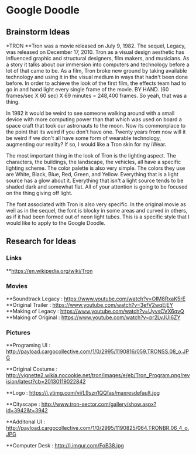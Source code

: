 # Google Doodle

## Brainstorm Ideas

*TRON
**Tron was a movie released on July 9, 1982. The sequel, Legacy, was released on December 17, 2010. Tron as a visual design aesthetic has influenced graphic and structural designers, film makers, and musicians. As a story it talks about our immersion into computers and technology before a lot of that came to be. As a film, Tron broke new ground by taking available technology and using it in the visual medium in ways that hadn't been done before. In order to achieve the look of the first film, the effects team had to go in and hand light every single frame of the movie. BY HAND. (60 frames/sec X 60 sec) X 69 minutes = 248,400 frames. So yeah, that was a thing.

In 1982 it would be weird to see someone walking around with a small device with more computing power than that which was used on board a space craft that took our astronauts to the moon. Now its commonplace to the point that its weird if you don't have one. Twenty years from now will it be weird if we don't all have some form of wearable technology, augmenting our reality? If so, I would like a Tron skin for my iWear. 

The most important thing in the look of Tron is the lighting aspect. The characters, the buildings, the landscape, the vehicles, all have a specific lighting scheme. The color palette is also very simple. The colors they use are White, Black, Blue, Red, Green, and Yellow. Everything that is a light source has a glow about it. Everything that isn't a light source tends to be shaded dark and somewhat flat. All of your attention is going to be focused on the thing giving off light. 

The font associated with Tron is also very specific. In the original movie as well as in the sequel, the font is blocky in some areas and curved in others, as if it had been formed out of neon light tubes. This is a specific style that I would like to apply to the Google Doodle.


## Research for Ideas
### Links
**https://en.wikipedia.org/wiki/Tron

### Movies
**Soundtrack Legacy : https://www.youtube.com/watch?v=OIM8RxaK5rE
**Original Trailer : https://www.youtube.com/watch?v=3efV2wqEjEY
**Making of Legacy : https://www.youtube.com/watch?v=UyvsCVX6qvQ
**Making of Original : https://www.youtube.com/watch?v=pr2LvJUI6ZY


### Pictures
**Programing UI :  http://payload.cargocollective.com/1/0/2995/1190816/059.TRONSS.08_o.JPG

**Original Costume : http://vignette2.wikia.nocookie.net/tron/images/e/eb/Tron_Program.png/revision/latest?cb=20130119022842

**Logo : https://i.ytimg.com/vi/L9szn1QQfas/maxresdefault.jpg

**Cityscape : http://www.tron-sector.com/gallery/show.aspx?id=3942&t=3942

**Additonal UI : http://payload.cargocollective.com/1/0/2995/1190825/064.TRONBR.06_4_o.JPG

**Computer Desk : http://i.imgur.com/FoB38.jpg
